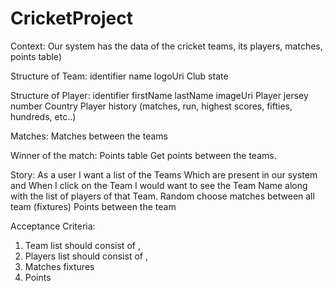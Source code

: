 # CricketProject

Context: Our system has the data of the cricket teams, its players, matches, points table)

Structure of Team:
identifier 
name
logoUri
Club state

Structure of Player:
identifier
firstName
lastName
imageUri
Player jersey number
Country
Player history (matches, run, highest scores, fifties, hundreds, etc..)

Matches:
Matches between the teams

Winner of the match:
Points table
Get points between the teams.


Story: 
As a user I want a list of the Teams Which are present in our system and When I click on the Team I would want to see the Team Name along with the list of players of that Team.
Random choose matches between all team (fixtures)
Points between the team


Acceptance Criteria:
1. Team list should consist of <logo>, <Team Name>
2. Players list should consist of <image>, <lastName> <firstName>
3. Matches fixtures 
4. Points 
